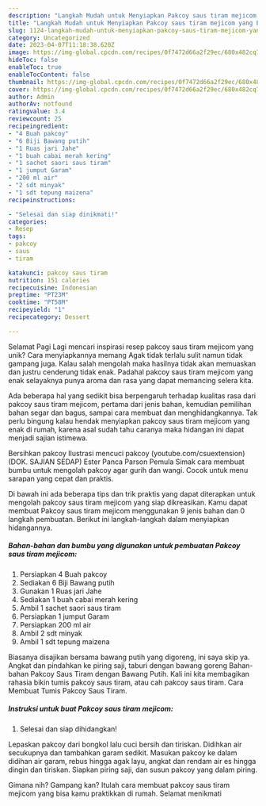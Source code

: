 ```yaml
---
description: "Langkah Mudah untuk Menyiapkan Pakcoy saus tiram mejicom yang Enak, Mantap"
title: "Langkah Mudah untuk Menyiapkan Pakcoy saus tiram mejicom yang Enak, Mantap"
slug: 1124-langkah-mudah-untuk-menyiapkan-pakcoy-saus-tiram-mejicom-yang-enak-mantap
category: Uncategorized
date: 2023-04-07T11:18:38.620Z
image: https://img-global.cpcdn.com/recipes/0f7472d66a2f29ec/680x482cq70/pakcoy-saus-tiram-mejicom-foto-resep-utama.jpg
hideToc: false
enableToc: true
enableTocContent: false
thumbnail: https://img-global.cpcdn.com/recipes/0f7472d66a2f29ec/680x482cq70/pakcoy-saus-tiram-mejicom-foto-resep-utama.jpg
cover: https://img-global.cpcdn.com/recipes/0f7472d66a2f29ec/680x482cq70/pakcoy-saus-tiram-mejicom-foto-resep-utama.jpg
author: Admin
authorAv: notfound
ratingvalue: 3.4
reviewcount: 25
recipeingredient:
- "4 Buah pakcoy"
- "6 Biji Bawang putih"
- "1 Ruas jari Jahe"
- "1 buah cabai merah kering"
- "1 sachet saori saus tiram"
- "1 jumput Garam"
- "200 ml air"
- "2 sdt minyak"
- "1 sdt tepung maizena"
recipeinstructions:

- "Selesai dan siap dinikmati!"
categories:
- Resep
tags:
- pakcoy
- saus
- tiram

katakunci: pakcoy saus tiram 
nutrition: 151 calories
recipecuisine: Indonesian
preptime: "PT23M"
cooktime: "PT58M"
recipeyield: "1"
recipecategory: Dessert

---
```



Selamat Pagi Lagi mencari inspirasi resep pakcoy saus tiram mejicom yang unik? Cara menyiapkannya memang Agak tidak terlalu sulit namun tidak gampang juga. Kalau salah mengolah maka hasilnya tidak akan memuaskan dan justru cenderung tidak enak. Padahal pakcoy saus tiram mejicom yang enak selayaknya punya aroma dan rasa yang dapat memancing selera kita.


Ada beberapa hal yang sedikit bisa berpengaruh terhadap kualitas rasa dari pakcoy saus tiram mejicom, pertama dari jenis bahan, kemudian pemilihan bahan segar dan bagus, sampai cara membuat dan menghidangkannya. Tak perlu bingung kalau hendak menyiapkan pakcoy saus tiram mejicom yang enak di rumah, karena asal sudah tahu caranya maka hidangan ini dapat menjadi sajian istimewa.

Bersihkan pakcoy Ilustrasi mencuci pakcoy (youtube.com/csuextension) (DOK. SAJIAN SEDAP) Ester Panca Parson Pemula Simak cara membuat bumbu untuk mengolah pakcoy agar gurih dan wangi. Cocok untuk menu sarapan yang cepat dan praktis.


Di bawah ini ada beberapa tips dan trik praktis yang dapat diterapkan untuk mengolah pakcoy saus tiram mejicom yang siap dikreasikan. Kamu dapat membuat Pakcoy saus tiram mejicom menggunakan 9 jenis bahan dan 0 langkah pembuatan. Berikut ini langkah-langkah dalam menyiapkan hidangannya.

<!--inarticleads1-->

##### Bahan-bahan dan bumbu yang digunakan untuk pembuatan Pakcoy saus tiram mejicom:

1. Persiapkan 4 Buah pakcoy
1. Sediakan 6 Biji Bawang putih
1. Gunakan 1 Ruas jari Jahe
1. Sediakan 1 buah cabai merah kering
1. Ambil 1 sachet saori saus tiram
1. Persiapkan 1 jumput Garam
1. Persiapkan 200 ml air
1. Ambil 2 sdt minyak
1. Ambil 1 sdt tepung maizena


Biasanya disajikan bersama bawang putih yang digoreng, ini saya skip ya. Angkat dan pindahkan ke piring saji, taburi dengan bawang goreng Bahan-bahan Pakcoy Saus Tiram dengan Bawang Putih. Kali ini kita membagikan rahasia bikin tumis pakcoy saus tiram, atau cah pakcoy saus tiram. Cara Membuat Tumis Pakcoy Saus Tiram. 

<!--inarticleads2-->

##### Instruksi untuk buat Pakcoy saus tiram mejicom:


1. Selesai dan siap dihidangkan!

Lepaskan pakcoy dari bongkol lalu cuci bersih dan tiriskan. Didihkan air secukupnya dan tambahkan garam sedikit. Masukan pakcoy ke dalam didihan air garam, rebus hingga agak layu, angkat dan rendam air es hingga dingin dan tiriskan. Siapkan piring saji, dan susun pakcoy yang dalam piring. 

Gimana nih? Gampang kan? Itulah cara membuat pakcoy saus tiram mejicom yang bisa kamu praktikkan di rumah. Selamat menikmati
